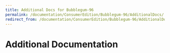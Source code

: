 ```yaml
---
title: Additional Docs for Bubblegum-96
permalink: /documentation/ConsumerEdition/Bubblegum-96/AdditionalDocs/
redirect_from: /documentation/ConsumerEdition/Bubblegum-96/AdditionalDocs/README.md/
---
```

# Additional Documentation

